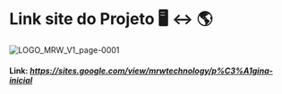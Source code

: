 # Link site do Projeto :desktop_computer: :left_right_arrow: :earth_americas:

![LOGO_MRW_V1_page-0001](https://sites.google.com/view/mrwtechnology/p%C3%A1gina-inicial)

#### Link: _https://sites.google.com/view/mrwtechnology/p%C3%A1gina-inicial_
